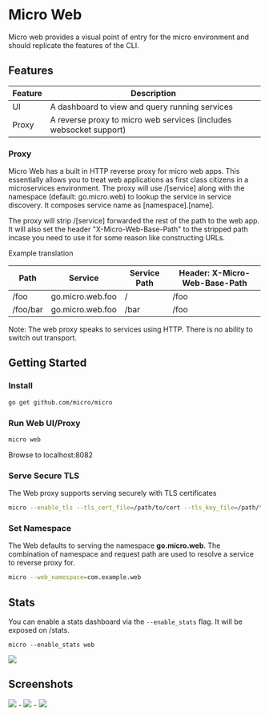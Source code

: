 # Micro Web

Micro web provides a visual point of entry for the micro environment and should replicate 
the features of the CLI.

## Features

Feature	|	Description
---	|	---
UI	|	A dashboard to view and query running services
Proxy	|	A reverse proxy to micro web services (includes websocket support)

### Proxy

Micro Web has a built in HTTP reverse proxy for micro web apps. This essentially allows you 
to treat web applications as first class citizens in a microservices environment. The proxy 
will use /[service] along with the namespace (default: go.micro.web) to lookup the service 
in service discovery. It composes service name as [namespace].[name]. 

The proxy will strip /[service] forwarded the rest of the path to the web app. It will also 
set the header "X-Micro-Web-Base-Path" to the stripped path incase you need to use it for 
some reason like constructing URLs.

Example translation

Path	|	Service	|	Service Path	|	Header: X-Micro-Web-Base-Path
---	|	---	|	---	|	---
/foo	|	go.micro.web.foo	|	/	|	/foo
/foo/bar	|	go.micro.web.foo	|	/bar	|	/foo

Note: The web proxy speaks to services using HTTP. There is no ability to switch out transport.

## Getting Started

### Install
```bash
go get github.com/micro/micro
```

### Run Web UI/Proxy

```bash
micro web
```
Browse to localhost:8082

### Serve Secure TLS

The Web proxy supports serving securely with TLS certificates

```bash
micro --enable_tls --tls_cert_file=/path/to/cert --tls_key_file=/path/to/key web
```

### Set Namespace

The Web defaults to serving the namespace **go.micro.web**. The combination of namespace and request path 
are used to resolve a service to reverse proxy for.

```bash
micro --web_namespace=com.example.web
```

## Stats

You can enable a stats dashboard via the `--enable_stats` flag. It will be exposed on /stats.

```shell
micro --enable_stats web
```

<img src="https://github.com/micro/micro/blob/master/doc/stats.png">

## Screenshots

<img src="https://github.com/micro/micro/blob/master/web/web1.png">
-
<img src="https://github.com/micro/micro/blob/master/web/web2.png">
-
<img src="https://github.com/micro/micro/blob/master/web/web3.png">

